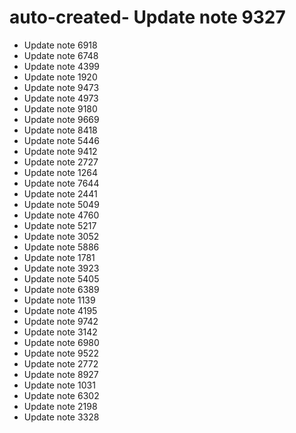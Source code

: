# auto-created- Update note 9327
- Update note 6918
- Update note 6748
- Update note 4399
- Update note 1920
- Update note 9473
- Update note 4973
- Update note 9180
- Update note 9669
- Update note 8418
- Update note 5446
- Update note 9412
- Update note 2727
- Update note 1264
- Update note 7644
- Update note 2441
- Update note 5049
- Update note 4760
- Update note 5217
- Update note 3052
- Update note 5886
- Update note 1781
- Update note 3923
- Update note 5405
- Update note 6389
- Update note 1139
- Update note 4195
- Update note 9742
- Update note 3142
- Update note 6980
- Update note 9522
- Update note 2772
- Update note 8927
- Update note 1031
- Update note 6302
- Update note 2198
- Update note 3328
